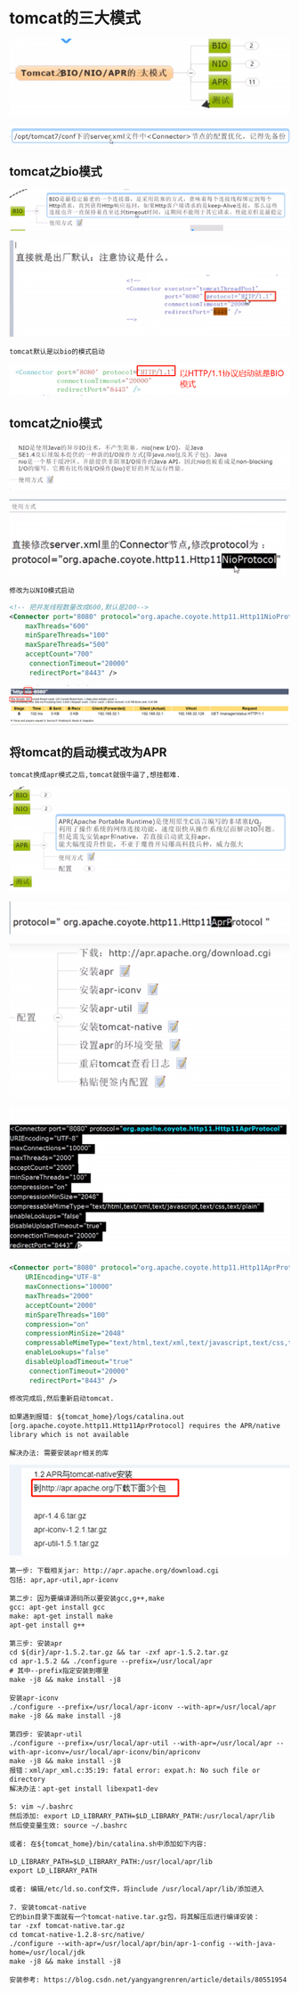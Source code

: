 # tomcat的三大模式

![](../pics/tomcat的三大模式.png)

![](../pics/并发优化要修改的配置文件.png)

## tomcat之bio模式

![](../pics/tomcat-bio模式说明.png)

![](../pics/tomcat-bio模式的使用方式.png)

    tomcat默认是以bio的模式启动
    
![](../pics/tomcat-bio模式.png)    

## tomcat之nio模式

![](../pics/tomcat-nio模式的说明.png)

![](../pics/tomcat-nio模式的使用方式.png)

    修改为以NIO模式启动

```xml
<!-- 把并发线程数量改成600,默认是200-->
<Connector port="8080" protocol="org.apache.coyote.http11.Http11NioProtocol"
    maxThreads="600"
    minSpareThreads="100"
    maxSpareThreads="500"
    acceptCount="700"
     connectionTimeout="20000"
     redirectPort="8443" />
```

![](../pics/nio模式的效果.png)

## 将tomcat的启动模式改为APR

    tomcat换成apr模式之后,tomcat就很牛逼了,想挂都难.

![](../pics/tomcat-APR模式说明.png)

![](../pics/tomcat-APR模式的使用方式.png)

![](../pics/tomcat-APR模式的配置01.png)

![](../pics/apr-connector配置.png)

```xml
<Connector port="8080" protocol="org.apache.coyote.http11.Http11AprProtocol"
    URIEncoding="UTF-8"
    maxConnections="10000"
    maxThreads="2000"
    acceptCount="2000"
    minSpareThreads="100"
    compression="on"
    compressionMinSize="2048"
    compressableMimeType="text/html,text/xml,text/javascript,text/css,text/plain"
    enableLookups="false"
    disableUploadTimeout="true"
     connectionTimeout="20000"
     redirectPort="8443" />
```

    修改完成后,然后重新启动tomcat.
    
    如果遇到报错: ${tomcat_home}/logs/catalina.out
    [org.apache.coyote.http11.Http11AprProtocol] requires the APR/native library which is not available

    解决办法: 需要安装apr相关的库

![](../pics/APR错误解决方法01.png)
    
    第一步: 下载相关jar: http://apr.apache.org/download.cgi
    包括: apr,apr-util,apr-iconv
    
    第二步: 因为要编译源码所以要安装gcc,g++,make
    gcc: apt-get install gcc
    make: apt-get install make
    apt-get install g++
    
    第三步: 安装apr
    cd ${dir}/apr-1.5.2.tar.gz && tar -zxf apr-1.5.2.tar.gz
    cd apr-1.5.2 && ./configure --prefix=/usr/local/apr
    # 其中--prefix指定安装到哪里
    make -j8 && make install -j8
    
    安装apr-iconv
    ./configure --prefix=/usr/local/apr-iconv --with-apr=/usr/local/apr
    make -j8 && make install -j8
    
    第四步: 安装apr-util
    ./configure --prefix=/usr/local/apr-util --with-apr=/usr/local/apr --with-apr-iconv=/usr/local/apr-iconv/bin/apriconv
    make -j8 && make install -j8
    报错：xml/apr_xml.c:35:19: fatal error: expat.h: No such file or directory
    解决办法：apt-get install libexpat1-dev
    
    5: vim ~/.bashrc
    然后添加: export LD_LIBRARY_PATH=$LD_LIBRARY_PATH:/usr/local/apr/lib
    然后使变量生效: source ~/.bashrc
    
    或者: 在${tomcat_home}/bin/catalina.sh中添加如下内容:
    
    LD_LIBRARY_PATH=$LD_LIBRARY_PATH:/usr/local/apr/lib
    export LD_LIBRARY_PATH
    
    或者: 编辑/etc/ld.so.conf文件，将include /usr/local/apr/lib/添加进入
    
    7. 安装tomcat-native
    它的bin目录下面就有一个tomcat-native.tar.gz包，将其解压后进行编译安装：
    tar -zxf tomcat-native.tar.gz
    cd tomcat-native-1.2.8-src/native/
    ./configure --with-apr=/usr/local/apr/bin/apr-1-config --with-java-home=/usr/local/jdk
    make -j8 && make install -j8

    安装参考: https://blog.csdn.net/yangyangrenren/article/details/80551954